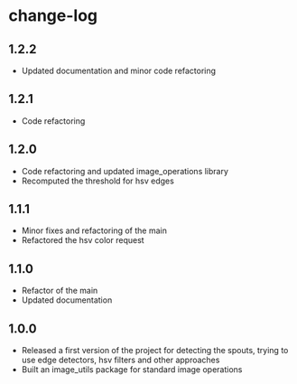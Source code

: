 # change-log

## 1.2.2

* Updated documentation and minor code refactoring


## 1.2.1

* Code refactoring


## 1.2.0

* Code refactoring and updated image_operations library
* Recomputed the threshold for hsv edges


## 1.1.1

* Minor fixes and refactoring of the main
* Refactored the hsv color request


## 1.1.0

* Refactor of the main
* Updated documentation


## 1.0.0

* Released a first version of the project for detecting the spouts, trying to use edge detectors, hsv filters and other approaches
* Built an image_utils package for standard image operations
